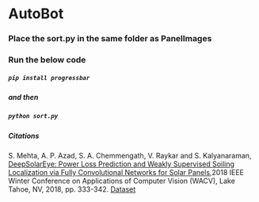 # AutoBot
### Place the sort.py in the same folder as PanelImages
### Run the below code
##### `pip install progressbar`
##### and then 
##### `python sort.py`
##### Citations
S. Mehta, A. P. Azad, S. A. Chemmengath, V. Raykar and S. Kalyanaraman, [DeepSolarEye: Power Loss Prediction and Weakly Supervised Soiling Localization via Fully Convolutional Networks for Solar Panels](https://arxiv.org/abs/1710.03811),2018 IEEE Winter Conference on Applications of Computer Vision (WACV), Lake Tahoe, NV, 2018, pp. 333-342. 
[Dataset](https://drive.google.com/open?id=1qB5dPWZMi2-12sLHDykHb9i6GibbJ46l)
